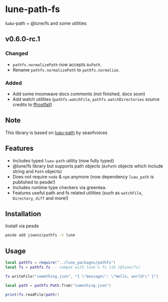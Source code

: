 # lune-path-fs
luau-path + @lune/fs and some utilities

## v0.6.0-rc.1
### Changed
- `pathfs.normalizePath` now accepts `AsPath`.
- Rename `pathfs.normalizePath` to `pathfs.normalize`.

### Added
- Add some moonwave docs comments (not finished, docs soon)
- Add watch utilities (`pathfs.watchFile`, `pathfs.watchDirectories` source credits to [ffrostfall](https://github.com/ffrostfall/lunePackages/blob/e6335a8c44957afbf1b00e3ecca37ac6a03af14d/watch/init.luau))

## Note
This library is based on [luau-path](https://github.com/seaofvoices/luau-path) by seaofvoices

## Features
- Includes typed `luau-path` utility (now fully typed)
- @lune/fs library but supports path objects (`AsPath` objects which include string and `Path` objects)
- Does not require `node` & `npm` anymore (now dependency `luau_path` is published to pesde!)
- Includes runtime type checkers via greentea.
- Features useful path and fs related utilities (such as `watchFile`, `Directory`, `diff` and more!)

## Installation
Install via pesde
```sh
pesde add jiwonz/pathfs -t lune
```

## Usage
```lua
local pathfs = require("../lune_packages/pathfs")
local fs = pathfs.fs -- compat with lune's fs lib (@lune/fs)

fs.writeFile("something.json", "{ \"message\": \"Hello, world!\" }")

local path = pathfs.Path.from("something.json")

print(fs.readFile(path))

```
